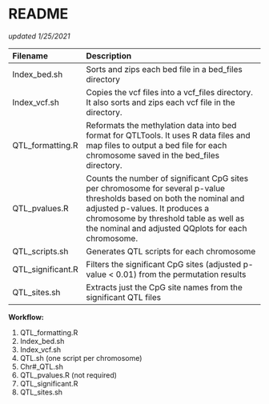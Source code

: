 # README 
*updated 1/25/2021*

| **Filename**		| **Description** |
|:----------------------|:----------------|
| Index_bed.sh		| Sorts and zips each bed file in a bed_files directory |
| Index_vcf.sh		| Copies the vcf files into a vcf_files directory. It also sorts and zips each vcf file in the directory. |
| QTL_formatting.R	| Reformats the methylation data into bed format for QTLTools. It uses R data files and map files to output a bed file for each chromosome saved in the bed_files directory. |
| QTL_pvalues.R		| Counts the number of significant CpG sites per chromosome for several p-value thresholds based on both the nominal and adjusted p-values. It produces a chromosome by threshold table as well as the nominal and adjusted QQplots for each chromosome. |
| QTL_scripts.sh	| Generates QTL scripts for each chromosome |
| QTL_significant.R	| Filters the significant CpG sites (adjusted p-value < 0.01) from the permutation results |	   	
| QTL_sites.sh		| Extracts just the CpG site names from the significant QTL files |

**Workflow:**
1) QTL_formatting.R
2) Index_bed.sh
3) Index_vcf.sh
4) QTL.sh (one script per chromosome)
5) Chr#_QTL.sh 
6) QTL_pvalues.R (not required)
7) QTL_significant.R
8) QTL_sites.sh